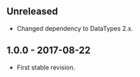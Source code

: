 ## Unreleased
- Changed dependency to DataTypes 2.x.

## 1.0.0 - 2017-08-22
- First stable revision.